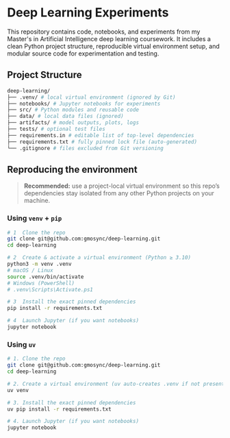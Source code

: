 # Deep Learning Experiments

This repository contains code, notebooks, and experiments from my Master's in Artificial Intelligence deep learning coursework. It includes a clean Python project structure, reproducible virtual environment setup, and modular source code for experimentation and testing.


## Project Structure

```bash
deep-learning/
├── .venv/ # local virtual environment (ignored by Git)
├── notebooks/ # Jupyter notebooks for experiments
├── src/ # Python modules and reusable code
├── data/ # local data files (ignored)
├── artifacts/ # model outputs, plots, logs
├── tests/ # optional test files
├── requirements.in # editable list of top-level dependencies
├── requirements.txt # fully pinned lock file (auto-generated)
└── .gitignore # files excluded from Git versioning
```

## Reproducing the environment

> **Recommended:** use a project-local virtual environment so this repo’s
> dependencies stay isolated from any other Python projects on your machine.

### Using `venv` + `pip`

```bash
# 1  Clone the repo
git clone git@github.com:gmosync/deep-learning.git
cd deep-learning

# 2  Create & activate a virtual environment (Python ≥ 3.10)
python3 -m venv .venv
# macOS / Linux
source .venv/bin/activate
# Windows (PowerShell)
# .venv\Scripts\Activate.ps1

# 3  Install the exact pinned dependencies
pip install -r requirements.txt

# 4  Launch Jupyter (if you want notebooks)
jupyter notebook
```

### Using `uv`

```bash
# 1. Clone the repo
git clone git@github.com:gmosync/deep-learning.git
cd deep-learning

# 2. Create a virtual environment (uv auto-creates .venv if not present)
uv venv

# 3. Install the exact pinned dependencies
uv pip install -r requirements.txt

# 4. Launch Jupyter (if you want notebooks)
jupyter notebook
```
